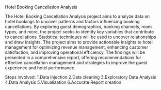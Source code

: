 Hotel Booking Cancellation Analysis

The Hotel Booking Cancellation Analysis project aims to analyze data on hotel bookings to uncover patterns and factors influencing booking cancellations.
By exploring guest demographics, booking channels, room types, and more, the project seeks to identify key variables that contribute to cancellations. 
Statistical techniques will be used to uncover relationships and draw insights. The project aims to provide actionable insights to hotel management for optimizing revenue management, 
enhancing customer satisfaction, and improving operational efficiency. The findings will be presented in a comprehensive report, offering recommendations for effective cancellation management
and strategies to improve the guest experience and hotel performance.

Steps Involved:
1.Data Injection
2.Data cleaning
3.Exploratory Data Analysis
4.Data Analysis
5.Visualization
6.Accurate Report creation 
